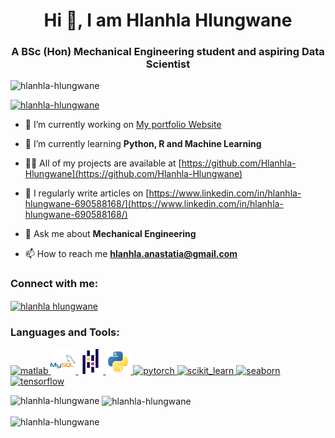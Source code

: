 <h1 align="center">Hi 👋, I am Hlanhla Hlungwane</h1>
<h3 align="center">A BSc (Hon) Mechanical Engineering student and aspiring Data Scientist</h3>

<p align="left"> <img src="https://komarev.com/ghpvc/?username=hlanhla-hlungwane&label=Profile%20views&color=0e75b6&style=flat" alt="hlanhla-hlungwane" /> </p>

<p align="left"> <a href="https://github.com/ryo-ma/github-profile-trophy"><img src="https://github-profile-trophy.vercel.app/?username=hlanhla-hlungwane" alt="hlanhla-hlungwane" /></a> </p>

- 🔭 I’m currently working on [My portfolio Website](https://hlanhla-hlungwane.github.io/My_Portfolio/)

- 🌱 I’m currently learning **Python, R and Machine Learning**

- 👨‍💻 All of my projects are available at [https://github.com/Hlanhla-Hlungwane](https://github.com/Hlanhla-Hlungwane)

- 📝 I regularly write articles on [https://www.linkedin.com/in/hlanhla-hlungwane-690588168/](https://www.linkedin.com/in/hlanhla-hlungwane-690588168/)

- 💬 Ask me about **Mechanical Engineering**

- 📫 How to reach me **hlanhla.anastatia@gmail.com**

<h3 align="left">Connect with me:</h3>
<p align="left">
<a href="https://linkedin.com/in/hlanhla hlungwane" target="blank"><img align="center" src="https://raw.githubusercontent.com/rahuldkjain/github-profile-readme-generator/master/src/images/icons/Social/linked-in-alt.svg" alt="hlanhla hlungwane" height="30" width="40" /></a>
</p>

<h3 align="left">Languages and Tools:</h3>
<p align="left"> <a href="https://www.mathworks.com/" target="_blank" rel="noreferrer"> <img src="https://upload.wikimedia.org/wikipedia/commons/2/21/Matlab_Logo.png" alt="matlab" width="40" height="40"/> </a> <a href="https://www.mysql.com/" target="_blank" rel="noreferrer"> <img src="https://raw.githubusercontent.com/devicons/devicon/master/icons/mysql/mysql-original-wordmark.svg" alt="mysql" width="40" height="40"/> </a> <a href="https://pandas.pydata.org/" target="_blank" rel="noreferrer"> <img src="https://raw.githubusercontent.com/devicons/devicon/2ae2a900d2f041da66e950e4d48052658d850630/icons/pandas/pandas-original.svg" alt="pandas" width="40" height="40"/> </a> <a href="https://www.python.org" target="_blank" rel="noreferrer"> <img src="https://raw.githubusercontent.com/devicons/devicon/master/icons/python/python-original.svg" alt="python" width="40" height="40"/> </a> <a href="https://pytorch.org/" target="_blank" rel="noreferrer"> <img src="https://www.vectorlogo.zone/logos/pytorch/pytorch-icon.svg" alt="pytorch" width="40" height="40"/> </a> <a href="https://scikit-learn.org/" target="_blank" rel="noreferrer"> <img src="https://upload.wikimedia.org/wikipedia/commons/0/05/Scikit_learn_logo_small.svg" alt="scikit_learn" width="40" height="40"/> </a> <a href="https://seaborn.pydata.org/" target="_blank" rel="noreferrer"> <img src="https://seaborn.pydata.org/_images/logo-mark-lightbg.svg" alt="seaborn" width="40" height="40"/> </a> <a href="https://www.tensorflow.org" target="_blank" rel="noreferrer"> <img src="https://www.vectorlogo.zone/logos/tensorflow/tensorflow-icon.svg" alt="tensorflow" width="40" height="40"/> </a> </p>

<p><img align="left" src="https://github-readme-stats.vercel.app/api/top-langs?username=hlanhla-hlungwane&show_icons=true&locale=en&layout=compact" alt="hlanhla-hlungwane" /></p>

<p>&nbsp;<img align="center" src="https://github-readme-stats.vercel.app/api?username=hlanhla-hlungwane&show_icons=true&locale=en" alt="hlanhla-hlungwane" /></p>

<p><img align="center" src="https://github-readme-streak-stats.herokuapp.com/?user=hlanhla-hlungwane&" alt="hlanhla-hlungwane" /></p>
